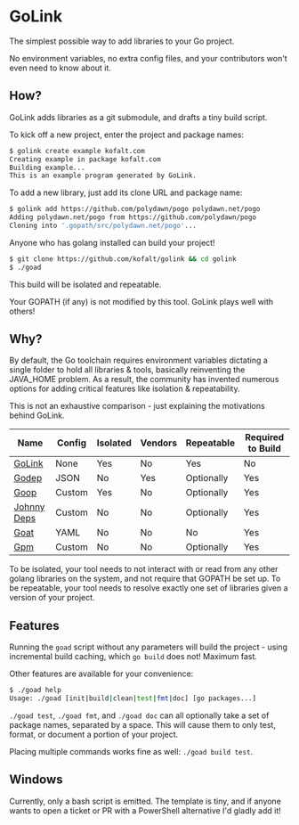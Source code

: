 # GoLink

The simplest possible way to add libraries to your Go project.

No environment variables, no extra config files, and your contributors won't even need to know about it.

## How?

GoLink adds libraries as a git submodule, and drafts a tiny build script.

To kick off a new project, enter the project and package names:
```bash
$ golink create example kofalt.com
Creating example in package kofalt.com
Building example...
This is an example program generated by GoLink.
```

To add a new library, just add its clone URL and package name:
```bash
$ golink add https://github.com/polydawn/pogo polydawn.net/pogo
Adding polydawn.net/pogo from https://github.com/polydawn/pogo
Cloning into '.gopath/src/polydawn.net/pogo'...
```

Anyone who has golang installed can build your project!
```bash
$ git clone https://github.com/kofalt/golink && cd golink
$ ./goad
```

This build will be isolated and repeatable.

Your GOPATH (if any) is not modified by this tool. GoLink plays well with others!

## Why?

By default, the Go toolchain requires environment variables dictating a single folder to hold all libraries & tools, basically reinventing the JAVA_HOME problem. As a result, the community has invented numerous options for adding critical features like isolation & repeatability.

This is not an exhaustive comparison - just explaining the motivations behind GoLink.

Name                                                       | Config | Isolated | Vendors | Repeatable | Required to Build
---------------------------------------------------------- | ------ | -------- | ------- | ---------- | -----------------
[GoLink](https://github.com/kofalt/golink)                 | None   | Yes      | No      | Yes        | No
[Godep](https://github.com/tools/godep)                    | JSON   | No       | Yes     | Optionally | Yes
[Goop](https://github.com/nitrous-io/goop)                 | Custom | Yes      | No      | Optionally | Yes
[Johnny Deps](https://github.com/VividCortex/johnny-deps)  | Custom | No       | No      | Optionally | Yes
[Goat](https://github.com/mediocregopher/goat)             | YAML   | No       | No      | No         | Yes
[Gpm](https://github.com/pote/gpm)                         | Custom | No       | No      | Optionally | Yes

To be isolated, your tool needs to not interact with or read from any other golang libraries on the system, and not require that GOPATH be set up.
To be repeatable, your tool needs to resolve exactly one set of libraries given a version of your project.

## Features

Running the `goad` script without any parameters will build the project - using incremental build caching, which `go build` does not! Maximum fast.

Other features are available for your convenience:

```bash
$ ./goad help
Usage: ./goad [init|build|clean|test|fmt|doc] [go packages...]
```

`./goad test`, `./goad fmt`, and `./goad doc` can all optionally take a set of package names, separated by a space. This will cause them to only test, format, or document a portion of your project.

Placing multiple commands works fine as well: `./goad build test`.

## Windows

Currently, only a bash script is emitted.
The template is tiny, and if anyone wants to open a ticket or PR with a PowerShell alternative I'd gladly add it!

